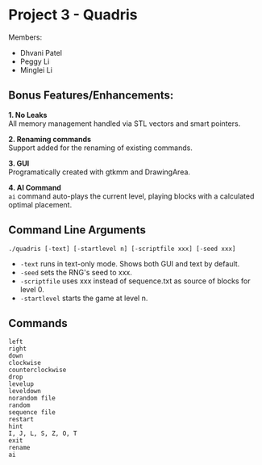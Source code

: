 # Project 3 - Quadris

Members:

- Dhvani Patel
- Peggy Li
- Minglei Li

## Bonus Features/Enhancements:
**1. No Leaks**  
All memory management handled via STL vectors and smart pointers.

**2. Renaming commands**  
Support added for the renaming of existing commands.

**3. GUI**  
        Programatically created with gtkmm and DrawingArea.

**4. AI Command**  
        `ai` command auto-plays the current level, playing blocks with a calculated optimal placement.

## Command Line Arguments
`./quadris [-text] [-startlevel n] [-scriptfile xxx] [-seed xxx]`
- `-text` runs in text-only mode. Shows both GUI and text by default.
- `-seed` sets the RNG's seed to xxx.
- `-scriptfile` uses xxx instead of sequence.txt as source of blocks for level 0.
- `-startlevel` starts the game at level n.

## Commands
`left`  
`right`  
`down`  
`clockwise`  
`counterclockwise`  
`drop`  
`levelup`  
`leveldown`  
`norandom file`  
`random`  
`sequence file`  
`restart`  
`hint`  
`I, J, L, S, Z, O, T`  
`exit`  
`rename`  
`ai`

